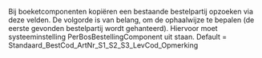 Bij boeketcomponenten kopiëren een bestaande bestelpartij opzoeken via deze velden. De volgorde is van belang, om de ophaalwijze te bepalen (de eerste gevonden bestelpartij wordt gehanteerd). Hiervoor moet systeeminstelling PerBosBestellingComponent uit staan. Default = Standaard_BestCod_ArtNr_S1_S2_S3_LevCod_Opmerking
